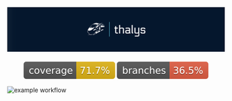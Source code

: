 ![Alt text](.github/logo/logo.png)
---
<p align="center">
    <img src=".github/badges/jacoco.svg" />
    <img src=".github/badges/branches.svg" />
</p>

![example workflow](https://github.com/NicolasAlvarez16/thalys/actions/workflows/merge_build.yml/badge.svg)

